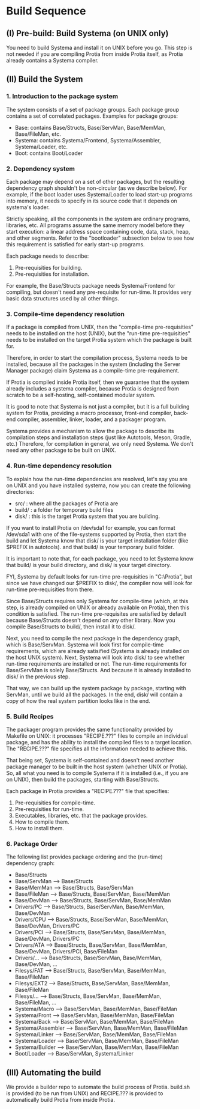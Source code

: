
# Build Sequence

## (I) Pre-build: Build Systema (on UNIX only)

You need to build Systema and install it on UNIX before
you go. This step is not needed if you are compiling
Protia from inside Protia itself, as Protia already
contains a Systema compiler.

## (II) Build the System

### 1. Introduction to the package system

The system consists of a set of package groups. Each package group contains
a set of correlated packages. Examples for package groups:

 * Base: contains Base/Structs, Base/ServMan, Base/MemMan, Base/FileMan, etc.
 * Systema: contains Systema/Frontend, Systema/Assembler, Systema/Loader, etc.
 * Boot: contains Boot/Loader

### 2. Dependency system

Each package may depend on a set of other packages, but the resulting 
dependency graph shouldn't be non-circular (as we  describe below). For 
example, if the boot loader uses Systema/Loader to load start-up 
programs into memory, it needs to specify in its source code that it 
depends on systema's loader.

Strictly speaking, all the components in the system are ordinary programs,
libraries, etc. All programs assume the same memory model before they start 
execution: a linear address space containing code, data, stack, heap,
and other segments. Refer to the "bootloader" subsection below to see
how this requirement is satisfied for early start-up programs.

Each package needs to describe:

  1. Pre-requisities for building.
  2. Pre-requisities for installation.

For example, the Base/Structs package needs Systema/Frontend for 
compiling, but doesn't need any pre-requisite for run-time.
It provides very basic data structures used by all other things.

### 3. Compile-time dependency resolution

If a package is compiled from UNIX, then the "compile-time pre-requisities"
needs to be installed on the host (UNIX), but the "run-time pre-requisities"
needs to be installed on the target Protia system which the package is
built for.

Therefore, in order to start the compilation process, Systema needs
to be installed, because all the packages in the system (including the
Server Manager package) claim Systema as a compile-time pre-requirement.

If Protia is compiled inside Protia itself, then we guarantee that the
system already includes a systema compiler, because Protia is designed
from scratch to be a self-hosting, self-contained modular system.

It is good to note that Systema is not just a compiler, but it is a full
building system for Protia, providing a macro processor, front-end compiler,
back-end compiler, assembler, linker, loader, and a packager program.

Systema provides a mechanism to allow the package to describe its compilation
steps and installation steps (just like Autotools, Meson, Gradle, etc.)
Therefore, for compilation in general, we only need Systema. We don't
need any other package to be built on UNIX.

### 4. Run-time dependency resolution

To explain how the run-time dependencies are resolved, let's say you are on 
UNIX and you have installed systema, now you can create the following 
directories:
 
  * src/    : where all the packages of Protia are
  * build/  : a folder for temporary build files
  * disk/   : this is the target Protia system that you are building.

If you want to install Protia on /dev/sda1 for example, you
can format /dev/sda1 with one of the file-systems supported
by Protia, then start the build and let Systema know that
disk/ is your target installation folder (like $PREFIX in autotools).
and that build/ is your temporary build folder.

It is important to note that, for each package, you need to let
Systema know that build/ is your build directory, and disk/
is your target directory.

FYI, Systema by default looks for run-time pre-requisities in 
"C:\Protia", but since we have changed our $PREFIX to disk/, the
compiler now will look for run-time pre-requisities from there.

Since Base/Structs requires only Systema for compile-time (which,
at this step, is already compiled on UNIX or already available on 
Protia), then this condition is satisfied. The run-time pre-requisites 
are satisfied by default because Base/Structs doesn't depend on any 
other library. Now you compile Base/Structs to build/, then
install it to disk/.

Next, you need to compile the next package in the dependency graph, which 
is Base/ServMan. Systema will look first for compile-time requirements, 
which are already satisified (Systema is already installed on
the host UNIX system). Next, Systema will look into disk/ to see
whether run-time requirements are installed or not. The run-time
requirements for Base/ServMan is solely Base/Structs. And because
it is already installed to disk/ in the previous step.

That way, we can build up the system package by package, starting
with ServMan, until we build all the packages. In the end,
disk/ will contain a copy of how the real system partition
looks like in the end.

### 5. Build Recipes

The packager program provides the same functionality provided by Makefile
on UNIX: it processes "RECIPE.???" files to compile an individual package,
and has the ability to install the compiled files to a target location.
The "RECIPE.???" file specifies all the information needed to achieve this.

That being set, Systema is self-contained and doesn't need another package
manager to be built in the host system (whether UNIX or Protia). So, all
what you need is to compile Systema if it is installed (i.e., if you
are on UNIX), then build the packages, starting with Base/Structs.

Each package in Protia provides a "RECIPE.???" file that specifies:

  1. Pre-requisities for compile-time.
  2. Pre-requisities for run-time.
  3. Executables, libraries, etc. that the package provides.
  4. How to compile them.
  5. How to install them.

### 6. Package Order

The following list provides package ordering and the (run-time) dependency graph:

 * Base/Structs
 * Base/ServMan      --> Base/Structs
 * Base/MemMan       --> Base/Structs, Base/ServMan
 * Base/FileMan      --> Base/Structs, Base/ServMan, Base/MemMan
 * Base/DevMan       --> Base/Structs, Base/ServMan, Base/MemMan
 * Drivers/PC        --> Base/Structs, Base/ServMan, Base/MemMan, Base/DevMan
 * Drivers/CPU       --> Base/Structs, Base/ServMan, Base/MemMan, Base/DevMan, Drivers/PC
 * Drivers/PCI       --> Base/Structs, Base/ServMan, Base/MemMan, Base/DevMan, Drivers/PC
 * Drivers/ATA       --> Base/Structs, Base/ServMan, Base/MemMan, Base/DevMan, Drivers/PCI, Base/FileMan
 * Drivers/...       --> Base/Structs, Base/ServMan, Base/MemMan, Base/DevMan, ...
 * Filesys/FAT       --> Base/Structs, Base/ServMan, Base/MemMan, Base/FileMan
 * Filesys/EXT2      --> Base/Structs, Base/ServMan, Base/MemMan, Base/FileMan
 * Filesys/...       --> Base/Structs, Base/ServMan, Base/MemMan, Base/FileMan, ...
 * Systema/Macro     --> Base/ServMan, Base/MemMan, Base/FileMan
 * Systema/Front     --> Base/ServMan, Base/MemMan, Base/FileMan
 * Systema/Back      --> Base/ServMan, Base/MemMan, Base/FileMan
 * Systema/Assembler --> Base/ServMan, Base/MemMan, Base/FileMan
 * Systema/Linker    --> Base/ServMan, Base/MemMan, Base/FileMan
 * Systema/Loader    --> Base/ServMan, Base/MemMan, Base/FileMan
 * Systema/Builder   --> Base/ServMan, Base/MemMan, Base/FileMan
 * Boot/Loader       --> Base/ServMan, Systema/Linker

## (III) Automating the build

We provide a builder repo to automate the build process of Protia.
build.sh is provided (to be run from UNIX) and RECIPE.??? is provided
to automatically build Protia from inside Protia.
